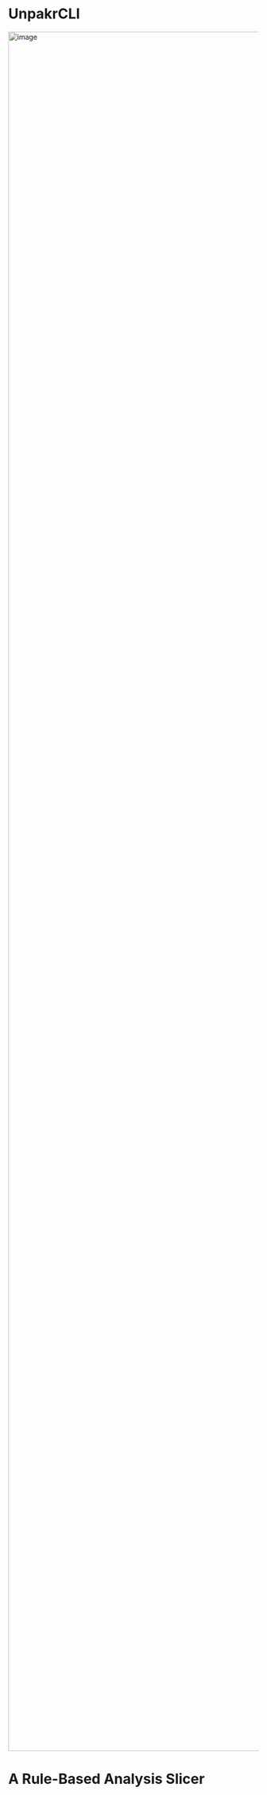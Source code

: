 # UnpakrCLI
<img width="6912" height="3456" alt="image" src="https://github.com/user-attachments/assets/790a245e-4021-4a2f-994f-9fa1ba323c89" />


# A Rule-Based Analysis Slicer
